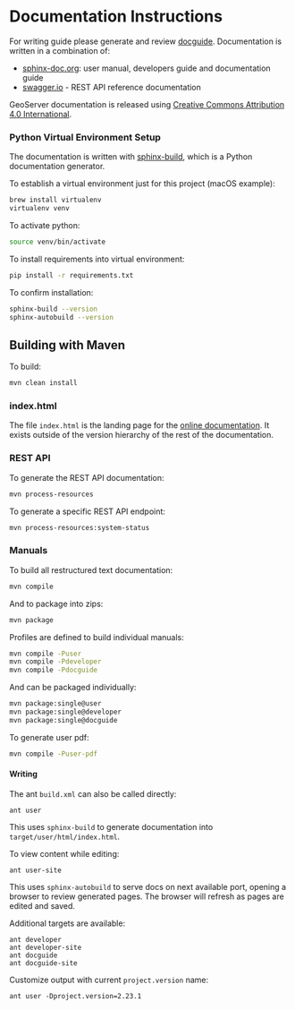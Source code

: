 # Documentation Instructions

For writing guide please generate and review [docguide](https://docs.geoserver.org/latest/en/docguide/). Documentation is written in a combination of:

* [sphinx-doc.org](http://www.sphinx-doc.org): user manual, developers guide and documentation guide
* [swagger.io](http://swagger.io) - REST API reference documentation

GeoServer documentation is released using [Creative Commons Attribution 4.0 International](LICENSE.md).

### Python Virtual Environment Setup

The documentation is written with [sphinx-build](https://www.sphinx-doc.org/en/master/), which is a Python documentation generator.

To establish a virtual environment just for this project (macOS example):

```bash
brew install virtualenv
virtualenv venv
```

To activate python:
```bash
source venv/bin/activate
```

To install requirements into virtual environment:
```bash
pip install -r requirements.txt
```

To confirm installation:
```bash
sphinx-build --version
sphinx-autobuild --version
```

## Building with Maven

To build:
```bash
mvn clean install
```

### index.html

The file `index.html` is the landing page for the [online documentation](https://docs.geoserver.org/index.html). It exists outside of the version hierarchy of the rest of the documentation.

### REST API

To generate the REST API documentation:

```bash
mvn process-resources
```
    
To generate a specific REST API endpoint:

```bash
mvn process-resources:system-status
```

### Manuals

To build all restructured text documentation:

```bash
mvn compile
```

And to package into zips:

```bash
mvn package
```

Profiles are defined to build individual manuals:

```bash
mvn compile -Puser
mvn compile -Pdeveloper
mvn compile -Pdocguide
```

And can be packaged individually:

```bash    
mvn package:single@user
mvn package:single@developer
mvn package:single@docguide
```
To generate user pdf:

```bash
mvn compile -Puser-pdf
```
    
#### Writing

The ant ``build.xml`` can also be called directly:

```
ant user
```

This uses ``sphinx-build`` to generate documentation into ``target/user/html/index.html``.

To view content while editing:
```
ant user-site
```

This uses ``sphinx-autobuild`` to serve docs on next available port, opening a browser to review generated pages. The browser will refresh as pages are edited and saved.


Additional targets are available:
```
ant developer
ant developer-site
ant docguide
ant docguide-site
```
Customize output with current ``project.version`` name:

```
ant user -Dproject.version=2.23.1
```
